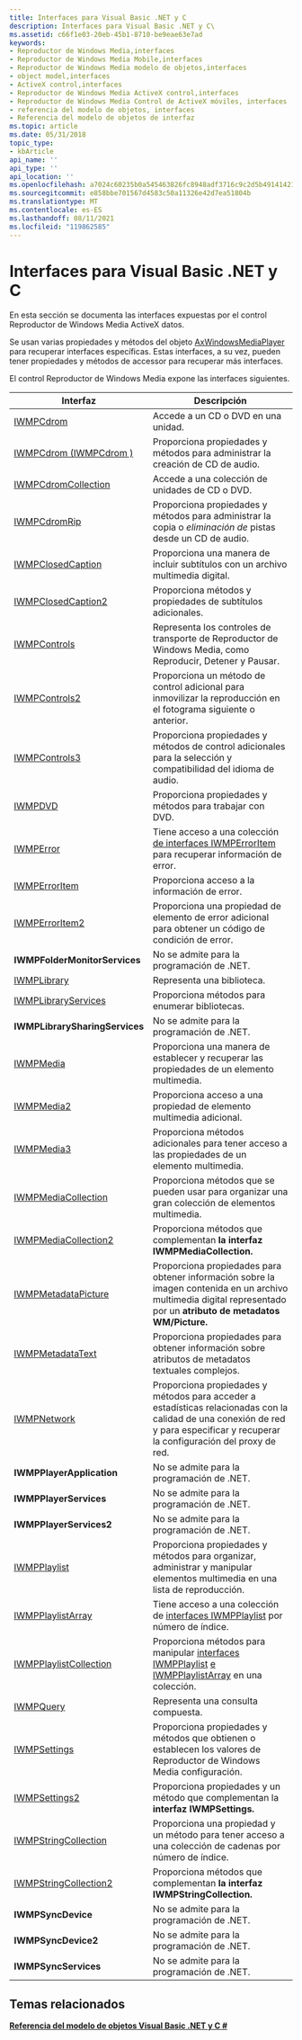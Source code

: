 ```yaml
---
title: Interfaces para Visual Basic .NET y C
description: Interfaces para Visual Basic .NET y C\
ms.assetid: c66f1e03-20eb-45b1-8710-be9eae63e7ad
keywords:
- Reproductor de Windows Media,interfaces
- Reproductor de Windows Media Mobile,interfaces
- Reproductor de Windows Media modelo de objetos,interfaces
- object model,interfaces
- ActiveX control,interfaces
- Reproductor de Windows Media ActiveX control,interfaces
- Reproductor de Windows Media Control de ActiveX móviles, interfaces
- referencia del modelo de objetos, interfaces
- Referencia del modelo de objetos de interfaz
ms.topic: article
ms.date: 05/31/2018
topic_type:
- kbArticle
api_name: ''
api_type: ''
api_location: ''
ms.openlocfilehash: a7024c60235b0a545463826fc8948adf3716c9c2d5b491414212d788087404b2
ms.sourcegitcommit: e858bbe701567d4583c50a11326e42d7ea51804b
ms.translationtype: MT
ms.contentlocale: es-ES
ms.lasthandoff: 08/11/2021
ms.locfileid: "119862585"
---
```

# <a name="interfaces-for-visual-basic-net-and-c"></a>Interfaces para Visual Basic .NET y C #

En esta sección se documenta las interfaces expuestas por el control Reproductor de Windows Media ActiveX datos.

Se usan varias propiedades y métodos del objeto [AxWindowsMediaPlayer](axwindowsmediaplayer-object--vb-and-c.md) para recuperar interfaces específicas. Estas interfaces, a su vez, pueden tener propiedades y métodos de accessor para recuperar más interfaces.

El control Reproductor de Windows Media expone las interfaces siguientes.



| Interfaz                                                      | Descripción                                                                                                                                                       |
|----------------------------------------------------------------|-------------------------------------------------------------------------------------------------------------------------------------------------------------------|
| [IWMPCdrom](iwmpcdrom--vb-and-c.md)                           | Accede a un CD o DVD en una unidad.                                                                                                                                  |
| [IWMPCdrom (IWMPCdrom )](iwmpcdromburn--vb-and-c.md)                   | Proporciona propiedades y métodos para administrar la creación de CD de audio.                                                                                                     |
| [IWMPCdromCollection](iwmpcdromcollection--vb-and-c.md)       | Accede a una colección de unidades de CD o DVD.                                                                                                                        |
| [IWMPCdromRip](iwmpcdromrip--vb-and-c.md)                     | Proporciona propiedades y métodos para administrar la copia o *eliminación de* pistas desde un CD de audio.                                                                         |
| [IWMPClosedCaption](iwmpclosedcaption--vb-and-c.md)           | Proporciona una manera de incluir subtítulos con un archivo multimedia digital.                                                                                                     |
| [IWMPClosedCaption2](iwmpclosedcaption2--vb-and-c.md)         | Proporciona métodos y propiedades de subtítulos adicionales.                                                                                                     |
| [IWMPControls](iwmpcontrols--vb-and-c.md)                     | Representa los controles de transporte de Reproductor de Windows Media, como Reproducir, Detener y Pausar.                                                                         |
| [IWMPControls2](iwmpcontrols2--vb-and-c.md)                   | Proporciona un método de control adicional para inmovilizar la reproducción en el fotograma siguiente o anterior.                                                                           |
| [IWMPControls3](iwmpcontrols3--vb-and-c.md)                   | Proporciona propiedades y métodos de control adicionales para la selección y compatibilidad del idioma de audio.                                                                      |
| [IWMPDVD](iwmpdvd--vb-and-c.md)                               | Proporciona propiedades y métodos para trabajar con DVD.                                                                                                            |
| [IWMPError](iwmperror--vb-and-c.md)                           | Tiene acceso a una colección [de interfaces IWMPErrorItem](iwmperroritem--vb-and-c.md) para recuperar información de error.                                                |
| [IWMPErrorItem](iwmperroritem--vb-and-c.md)                   | Proporciona acceso a la información de error.                                                                                                                             |
| [IWMPErrorItem2](iwmperroritem2--vb-and-c.md)                 | Proporciona una propiedad de elemento de error adicional para obtener un código de condición de error.                                                                                   |
| **IWMPFolderMonitorServices**                                  | No se admite para la programación de .NET.                                                                                                                               |
| [IWMPLibrary](iwmplibrary--vb-and-c.md)                       | Representa una biblioteca.                                                                                                                                             |
| [IWMPLibraryServices](iwmplibraryservices--vb-and-c.md)       | Proporciona métodos para enumerar bibliotecas.                                                                                                                          |
| **IWMPLibrarySharingServices**                                 | No se admite para la programación de .NET.                                                                                                                               |
| [IWMPMedia](iwmpmedia--vb-and-c.md)                           | Proporciona una manera de establecer y recuperar las propiedades de un elemento multimedia.                                                                                                |
| [IWMPMedia2](iwmpmedia2--vb-and-c.md)                         | Proporciona acceso a una propiedad de elemento multimedia adicional.                                                                                                             |
| [IWMPMedia3](iwmpmedia3--vb-and-c.md)                         | Proporciona métodos adicionales para tener acceso a las propiedades de un elemento multimedia.                                                                                             |
| [IWMPMediaCollection](iwmpmediacollection--vb-and-c.md)       | Proporciona métodos que se pueden usar para organizar una gran colección de elementos multimedia.                                                                                  |
| [IWMPMediaCollection2](iwmpmediacollection2--vb-and-c.md)     | Proporciona métodos que complementan **la interfaz IWMPMediaCollection.**                                                                                           |
| [IWMPMetadataPicture](iwmpmetadatapicture--vb-and-c.md)       | Proporciona propiedades para obtener información sobre la imagen contenida en un archivo multimedia digital representado por un **atributo de metadatos WM/Picture.**         |
| [IWMPMetadataText](iwmpmetadatatext--vb-and-c.md)             | Proporciona propiedades para obtener información sobre atributos de metadatos textuales complejos.                                                                            |
| [IWMPNetwork](iwmpnetwork--vb-and-c.md)                       | Proporciona propiedades y métodos para acceder a estadísticas relacionadas con la calidad de una conexión de red y para especificar y recuperar la configuración del proxy de red.     |
| **IWMPPlayerApplication**                                      | No se admite para la programación de .NET.                                                                                                                               |
| **IWMPPlayerServices**                                         | No se admite para la programación de .NET.                                                                                                                               |
| **IWMPPlayerServices2**                                        | No se admite para la programación de .NET.                                                                                                                               |
| [IWMPPlaylist](iwmpplaylist--vb-and-c.md)                     | Proporciona propiedades y métodos para organizar, administrar y manipular elementos multimedia en una lista de reproducción.                                                                    |
| [IWMPPlaylistArray](iwmpplaylistarray--vb-and-c.md)           | Tiene acceso a una colección de [interfaces IWMPPlaylist](iwmpplaylist--vb-and-c.md) por número de índice.                                                                   |
| [IWMPPlaylistCollection](iwmpplaylistcollection--vb-and-c.md) | Proporciona métodos para manipular [interfaces IWMPPlaylist](iwmpplaylist--vb-and-c.md) [e IWMPPlaylistArray](iwmpplaylistarray--vb-and-c.md) en una colección. |
| [IWMPQuery](iwmpquery--vb-and-c.md)                           | Representa una consulta compuesta.                                                                                                                                      |
| [IWMPSettings](iwmpsettings--vb-and-c.md)                     | Proporciona propiedades y métodos que obtienen o establecen los valores de Reproductor de Windows Media configuración.                                                                      |
| [IWMPSettings2](iwmpsettings2--vb-and-c.md)                   | Proporciona propiedades y un método que complementan la **interfaz IWMPSettings.**                                                                                  |
| [IWMPStringCollection](iwmpstringcollection--vb-and-c.md)     | Proporciona una propiedad y un método para tener acceso a una colección de cadenas por número de índice.                                                                           |
| [IWMPStringCollection2](iwmpstringcollection2--vb-and-c.md)   | Proporciona métodos que complementan **la interfaz IWMPStringCollection.**                                                                                          |
| **IWMPSyncDevice**                                             | No se admite para la programación de .NET.                                                                                                                               |
| **IWMPSyncDevice2**                                            | No se admite para la programación de .NET.                                                                                                                               |
| **IWMPSyncServices**                                           | No se admite para la programación de .NET.                                                                                                                               |



 

## <a name="related-topics"></a>Temas relacionados

<dl> <dt>

[**Referencia del modelo de objetos Visual Basic .NET y C #**](object-model-reference-for-visual-basic--net-and-c.md)
</dt> </dl>

 

 




